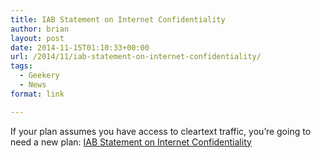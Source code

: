 ```yaml
---
title: IAB Statement on Internet Confidentiality
author: brian
layout: post
date: 2014-11-15T01:10:33+00:00
url: /2014/11/iab-statement-on-internet-confidentiality/
tags:
  - Geekery
  - News
format: link

---
```

If your plan assumes you have access to cleartext traffic, you&#8217;re going to need a new plan: [IAB Statement on Internet Confidentiality][1]

 [1]: https://www.iab.org/2014/11/14/iab-statement-on-internet-confidentiality/